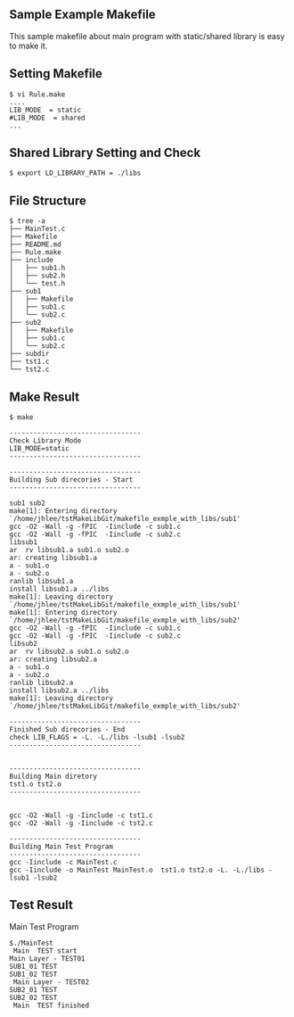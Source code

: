 ## Sample Example Makefile
This sample makefile about main program with static/shared library  is easy to make it.  

## Setting Makefile 
<pre><code>$ vi Rule.make
....
LIB_MODE  = static
#LIB_MODE  = shared
...
</code></pre>

## Shared Library Setting and Check 

<pre><code>$ export LD_LIBRARY_PATH = ./libs 
</code></pre>

## File Structure 
<pre><code>$ tree -a 
├── MainTest.c
├── Makefile
├── README.md
├── Rule.make
├── include
│   ├── sub1.h
│   ├── sub2.h
│   └── test.h
├── sub1
│   ├── Makefile
│   ├── sub1.c
│   └── sub2.c
├── sub2
│   ├── Makefile
│   ├── sub1.c
│   └── sub2.c
├── subdir
├── tst1.c
└── tst2.c
</code></pre>


## Make Result 

<pre><code>$ make

---------------------------------
Check Library Mode
LIB_MODE=static
---------------------------------

---------------------------------
Building Sub direcories - Start
---------------------------------

sub1 sub2
make[1]: Entering directory `/home/jhlee/tstMakeLibGit/makefile_exmple_with_libs/sub1'
gcc -O2 -Wall -g -fPIC  -Iinclude -c sub1.c 
gcc -O2 -Wall -g -fPIC  -Iinclude -c sub2.c 
libsub1
ar  rv libsub1.a sub1.o sub2.o
ar: creating libsub1.a
a - sub1.o
a - sub2.o
ranlib libsub1.a
install libsub1.a ../libs
make[1]: Leaving directory `/home/jhlee/tstMakeLibGit/makefile_exmple_with_libs/sub1'
make[1]: Entering directory `/home/jhlee/tstMakeLibGit/makefile_exmple_with_libs/sub2'
gcc -O2 -Wall -g -fPIC  -Iinclude -c sub1.c 
gcc -O2 -Wall -g -fPIC  -Iinclude -c sub2.c 
libsub2
ar  rv libsub2.a sub1.o sub2.o
ar: creating libsub2.a
a - sub1.o
a - sub2.o
ranlib libsub2.a
install libsub2.a ../libs
make[1]: Leaving directory `/home/jhlee/tstMakeLibGit/makefile_exmple_with_libs/sub2'

---------------------------------
Finished Sub direcories - End
check LIB_FLAGS = -L. -L./libs -lsub1 -lsub2
---------------------------------


---------------------------------
Building Main diretory
tst1.o tst2.o
---------------------------------


gcc -O2 -Wall -g -Iinclude -c tst1.c 
gcc -O2 -Wall -g -Iinclude -c tst2.c 

---------------------------------
Building Main Test Program
---------------------------------
gcc -Iinclude -c MainTest.c
gcc -Iinclude -o MainTest MainTest.o  tst1.o tst2.o -L. -L./libs -lsub1 -lsub2
</code></pre>

## Test Result 

Main Test Program 

<pre><code>$./MainTest 
 Main  TEST start
Main Layer - TEST01
SUB1_01 TEST
SUB1_02 TEST
 Main Layer - TEST02
SUB2_01 TEST 
SUB2_02 TEST
 Main  TEST finished
</code></pre>
